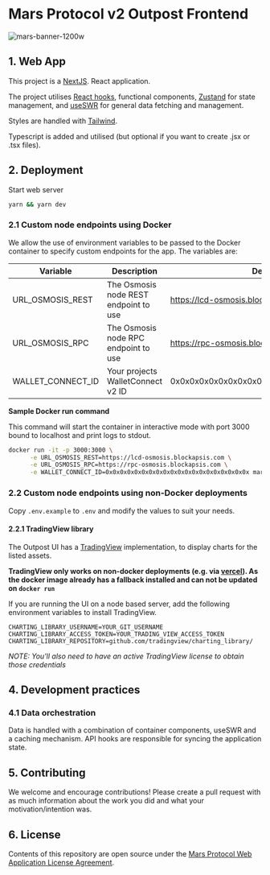 # Mars Protocol v2 Outpost Frontend

![mars-banner-1200w](https://app.marsprotocol.io/banner.png)

## 1. Web App

This project is a [NextJS](https://nextjs.org/). React application.

The project utilises [React hooks](https://reactjs.org/docs/hooks-intro.html), functional components, [Zustand](https://github.com/pmndrs/zustand) for state management, and [useSWR](https://swr.vercel.app/) for general data fetching and management.

Styles are handled with [Tailwind](https://tailwindcss.com/).

Typescript is added and utilised (but optional if you want to create .jsx or .tsx files).

## 2. Deployment

Start web server

```bash
yarn && yarn dev
```

### 2.1 Custom node endpoints using Docker

We allow the use of environment variables to be passed to the Docker container to specify custom endpoints for the app. The variables are:

| Variable          | Description                           | Default                                  |
| ----------------- | ------------------------------------- | ---------------------------------------- |
| URL_OSMOSIS_REST  | The Osmosis node REST endpoint to use | https://lcd-osmosis.blockapsis.com       |
| URL_OSMOSIS_RPC   | The Osmosis node RPC endpoint to use  | https://rpc-osmosis.blockapsis.com       |
| WALLET_CONNECT_ID | Your projects WalletConnect v2 ID     | 0x0x0x0x0x0x0x0x0x0x0x0x0x0x0x0x0x0x0x0x |

**Sample Docker run command**

This command will start the container in interactive mode with port 3000 bound to localhost and print logs to stdout.

```sh
docker run -it -p 3000:3000 \
      -e URL_OSMOSIS_REST=https://lcd-osmosis.blockapsis.com \
      -e URL_OSMOSIS_RPC=https://rpc-osmosis.blockapsis.com \
      -e WALLET_CONNECT_ID=0x0x0x0x0x0x0x0x0x0x0x0x0x0x0x0x0x0x0x0x marsprotocol/interface:latest
```

### 2.2 Custom node endpoints using non-Docker deployments

Copy `.env.example` to `.env` and modify the values to suit your needs.

#### 2.2.1 TradingView library

The Outpost UI has a [TradingView](https://www.tradingview.com/) implementation, to display charts for the listed assets.

**TradingView only works on non-docker deployments (e.g. via [vercel](https://vercel.com)). As the docker image already has a fallback installed and can not be updated on `docker run`**

If you are running the UI on a node based server, add the following environment variables to install TradingView.

```
CHARTING_LIBRARY_USERNAME=YOUR_GIT_USERNAME
CHARTING_LIBRARY_ACCESS_TOKEN=YOUR_TRADING_VIEW_ACCESS_TOKEN
CHARTING_LIBRARY_REPOSITORY=github.com/tradingview/charting_library/
```

_NOTE: You'll also need to have an active TradingView license to obtain those credentials_

## 4. Development practices

### 4.1 Data orchestration

Data is handled with a combination of container components, useSWR and a caching mechanism. API hooks are responsible for syncing the application state.

## 5. Contributing

We welcome and encourage contributions! Please create a pull request with as much information about the work you did and what your motivation/intention was.

## 6. License

Contents of this repository are open source under the [Mars Protocol Web Application License Agreement](./LICENSE).
